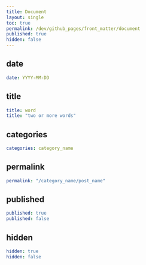 ```yaml
---
title: Document
layout: single
toc: true
permalink: /dev/github_pages/front_matter/document
published: true
hidden: false
---
```


<head>
  <base target="_blank">
</head>



## date

```yml
date: YYYY-MM-DD
```



## title

```yml
title: word
title: "two or more words"
```



## categories

```yml
categories: category_name
```



## permalink

```yml
permalink: "/category_name/post_name"
```



## published

```yml
published: true
published: false
```



## hidden

```yml
hidden: true
hidden: false
```
